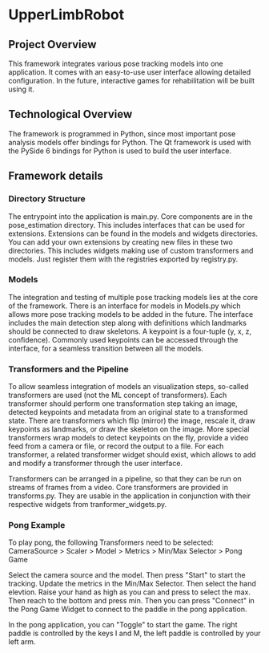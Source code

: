 # UpperLimbRobot

## Project Overview

This framework integrates various pose tracking models into one application.
It comes with an easy-to-use user interface allowing detailed configuration.
In the future, interactive games for rehabilitation will be built using it.


## Technological Overview

The framework is programmed in Python, since most important pose analysis models
offer bindings for Python. The Qt framework is used with the PySide 6 bindings
for Python is used to build the user interface.


## Framework details

### Directory Structure
The entrypoint into the application is main.py. Core components are in the
pose_estimation directory. This includes interfaces that can be used for
extensions. Extensions can be found in the models and widgets directories.
You can add your own extensions by creating new files in these two directories.
This includes widgets making use of custom transformers and models. Just register
them with the registries exported by registry.py.

### Models
The integration and testing of multiple pose tracking models lies at the core
of the framework. There is an interface for models in Models.py which allows
more pose tracking models to be added in the future. The interface includes
the main detection step along with definitions which landmarks should be
connected to draw skeletons. A keypoint is a four-tuple (y, x, z, confidence).
Commonly used keypoints can be accessed through the interface, for a seamless
transition between all the models.

### Transformers and the Pipeline
To allow seamless integration of models an visualization steps, so-called
transformers are used (not the ML concept of transformers). Each transformer
should perform one transformation step taking an image, detected keypoints
and metadata from an original state to a transformed state. There are
transformers which flip (mirror) the image, rescale it, draw keypoints as
landmarks, or draw the skeleton on the image. More special transformers wrap
models to detect keypoints on the fly, provide a video feed from a camera or
file, or record the output to a file. For each transformer, a related
transformer widget should exist, which allows to add and modify a transformer
through the user interface.

Transformers can be arranged in a pipeline, so that they can be run on streams
of frames from a video. Core transformers are provided in transforms.py. They
are usable in the application in conjunction with their respective widgets from 
tranformer_widgets.py.


### Pong Example
To play pong, the following Transformers need to be selected:
CameraSource > Scaler > Model > Metrics > Min/Max Selector > Pong Game

Select the camera source and the model. Then press "Start" to start the
tracking. Update the metrics in the Min/Max Selector. Then select the hand
elevtion. Raise your hand as high as you can and press to select the max.
Then reach to the bottom and press min. Then you can press "Connect" in the
Pong Game Widget to connect to the paddle in the pong application.

In the pong application, you can "Toggle" to start the game. The right paddle
is controlled by the keys I and M, the left paddle is controlled by your left
arm.
